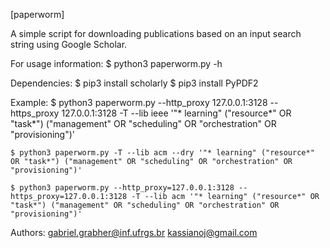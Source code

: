[paperworm]

A simple script for downloading publications based on an input search string using Google Scholar.

For usage information:
	$ python3 paperworm.py -h  

Dependencies:
	$ pip3 install scholarly
	$ pip3 install PyPDF2


Example:
	$ python3 paperworm.py --http_proxy 127.0.0.1:3128 --https_proxy 127.0.0.1:3128 -T --lib ieee '"* learning" ("resource*" OR "task*") ("management" OR "scheduling" OR "orchestration" OR "provisioning")'

	$ python3 paperworm.py -T --lib acm --dry '"* learning" ("resource*" OR "task*") ("management" OR "scheduling" OR "orchestration" OR "provisioning")'

	$ python3 paperworm.py --http_proxy=127.0.0.1:3128 --https_proxy=127.0.0.1:3128 -T --lib acm '"* learning" ("resource*" OR "task*") ("management" OR "scheduling" OR "orchestration" OR "provisioning")'

Authors:
 gabriel.grabher@inf.ufrgs.br
 kassianoj@gmail.com

